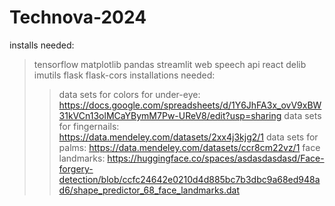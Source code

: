 # Technova-2024
installs needed:
> tensorflow
> matplotlib
> pandas
> streamlit
> web speech api
> react
> delib
> imutils
> flask flask-cors
installations needed:
>> data sets for colors for under-eye: https://docs.google.com/spreadsheets/d/1Y6JhFA3x_ovV9xBW31kVCn13olMCaYBymM7Pw-UReV8/edit?usp=sharing
>> data sets for fingernails: https://data.mendeley.com/datasets/2xx4j3kjg2/1
>> data sets for palms: https://data.mendeley.com/datasets/ccr8cm22vz/1
>> face landmarks: https://huggingface.co/spaces/asdasdasdasd/Face-forgery-detection/blob/ccfc24642e0210d4d885bc7b3dbc9a68ed948ad6/shape_predictor_68_face_landmarks.dat
